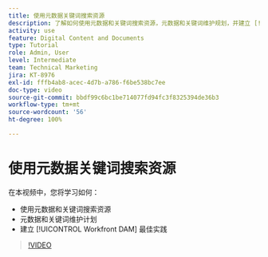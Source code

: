 ```yaml
---
title: 使用元数据关键词搜索资源
description: 了解如何使用元数据和关键词搜索资源，元数据和关键词维护规划，并建立 [!UICONTROL Workfront DAM] 最佳实践。
activity: use
feature: Digital Content and Documents
type: Tutorial
role: Admin, User
level: Intermediate
team: Technical Marketing
jira: KT-8976
exl-id: fffb4ab8-acec-4d7b-a786-f6be538bc7ee
doc-type: video
source-git-commit: bbdf99c6bc1be714077fd94fc3f8325394de36b3
workflow-type: tm+mt
source-wordcount: '56'
ht-degree: 100%

---
```


# 使用元数据关键词搜索资源

在本视频中，您将学习如何：

* 使用元数据和关键词搜索资源
* 元数据和关键词维护计划
* 建立 [!UICONTROL Workfront DAM] 最佳实践

>[!VIDEO](https://video.tv.adobe.com/v/335239/?quality=12&learn=on&enablevpops=1)
